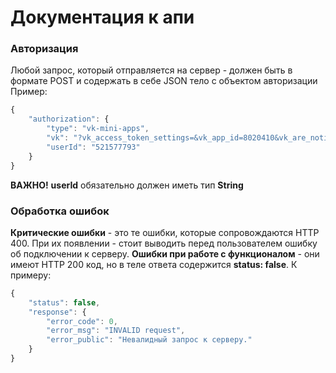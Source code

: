 # Документация к апи

### Авторизация
Любой запрос, который отправляется на сервер - должен быть в формате POST и содержать в себе JSON тело с объектом авторизации
Пример:
```js
{
    "authorization": {
        "type": "vk-mini-apps",
        "vk": "?vk_access_token_settings=&vk_app_id=8020410&vk_are_notifications_enabled=0&vk_is_app_user=1&vk_is_favorite=0&vk_language=ru&vk_platform=desktop_web&vk_ref=other&vk_ts=1638884857&vk_user_id=521577793&sign=Tj0hB-Lnak2s_2mN4RR5yLdIldGY3I9LVu-okKrZRhk",
        "userId": "521577793"
    }
}
```
**ВАЖНО!** 
**userId** обязательно должен иметь тип **String**

### Обработка ошибок

**Критические ошибки** - это те ошибки, которые сопровождаются HTTP 400. При их появлении - стоит выводить перед пользователем ошибку об подключении к серверу.
**Ошибки при работе с функционалом** - они имеют HTTP 200 код, но в теле ответа содержится **status: false**. К примеру: 
```js
{
    "status": false,
    "response": {
        "error_code": 0,
        "error_msg": "INVALID request",
        "error_public": "Невалидный запрос к серверу."
    }
}
```